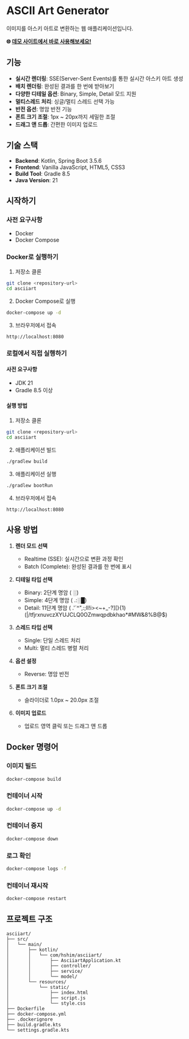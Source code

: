 # ASCII Art Generator

이미지를 아스키 아트로 변환하는 웹 애플리케이션입니다.

**🌐 [데모 사이트에서 바로 사용해보세요!](https://hspace.site/)**

## 기능

- **실시간 렌더링**: SSE(Server-Sent Events)를 통한 실시간 아스키 아트 생성
- **배치 렌더링**: 완성된 결과를 한 번에 받아보기
- **다양한 디테일 옵션**: Binary, Simple, Detail 모드 지원
- **멀티스레드 처리**: 싱글/멀티 스레드 선택 가능
- **반전 옵션**: 명암 반전 기능
- **폰트 크기 조절**: 1px ~ 20px까지 세밀한 조절
- **드래그 앤 드롭**: 간편한 이미지 업로드

## 기술 스택

- **Backend**: Kotlin, Spring Boot 3.5.6
- **Frontend**: Vanilla JavaScript, HTML5, CSS3
- **Build Tool**: Gradle 8.5
- **Java Version**: 21

## 시작하기

### 사전 요구사항

- Docker
- Docker Compose

### Docker로 실행하기

1. 저장소 클론

```bash
git clone <repository-url>
cd asciiart
```

2. Docker Compose로 실행

```bash
docker-compose up -d
```

3. 브라우저에서 접속

```
http://localhost:8080
```

### 로컬에서 직접 실행하기

#### 사전 요구사항

- JDK 21
- Gradle 8.5 이상

#### 실행 방법

1. 저장소 클론

```bash
git clone <repository-url>
cd asciiart
```

2. 애플리케이션 빌드

```bash
./gradlew build
```

3. 애플리케이션 실행

```bash
./gradlew bootRun
```

4. 브라우저에서 접속

```
http://localhost:8080
```

## 사용 방법

1. **렌더 모드 선택**
   - Realtime (SSE): 실시간으로 변환 과정 확인
   - Batch (Complete): 완성된 결과를 한 번에 표시

2. **디테일 타입 선택**
   - Binary: 2단계 명암 ( ░)
   - Simple: 4단계 명암 ( .:░█)
   - Detail: 11단계 명암 ( .'`^",:;Il!i><~+_-?][}{1)(|/tfjrxnuvczXYUJCLQ0OZmwqpdbkhao*#MW&8%B@$)

3. **스레드 타입 선택**
   - Single: 단일 스레드 처리
   - Multi: 멀티 스레드 병렬 처리

4. **옵션 설정**
   - Reverse: 명암 반전

5. **폰트 크기 조절**
   - 슬라이더로 1.0px ~ 20.0px 조절

6. **이미지 업로드**
   - 업로드 영역 클릭 또는 드래그 앤 드롭

## Docker 명령어

### 이미지 빌드

```bash
docker-compose build
```

### 컨테이너 시작

```bash
docker-compose up -d
```

### 컨테이너 중지

```bash
docker-compose down
```

### 로그 확인

```bash
docker-compose logs -f
```

### 컨테이너 재시작

```bash
docker-compose restart
```

## 프로젝트 구조

```
asciiart/
├── src/
│   └── main/
│       ├── kotlin/
│       │   └── com/hshim/asciiart/
│       │       ├── AsciiartApplication.kt
│       │       ├── controller/
│       │       ├── service/
│       │       └── model/
│       └── resources/
│           └── static/
│               ├── index.html
│               ├── script.js
│               └── style.css
├── Dockerfile
├── docker-compose.yml
├── .dockerignore
├── build.gradle.kts
└── settings.gradle.kts
```